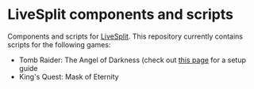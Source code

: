 # LiveSplit components and scripts

Components and scripts for [LiveSplit](https://github.com/LiveSplit/LiveSplit). This repository currently contains scripts for the following games:

* Tomb Raider: The Angel of Darkness (check out [this page](https://www.speedrun.com/traod/guide/fz55u) for a setup guide
* King's Quest: Mask of Eternity
